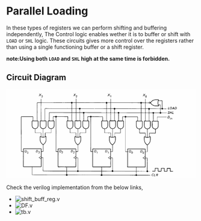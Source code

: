 # Parallel Loading 
In these types of registers we can perform shifting and buffering independently, The Control logic enables wether it is to buffer or shift with `LOAD` or `SHL` logic. These circuits gives more control over the registers rather than using a single functioning buffer or a shift register.

**note:Using both `LOAD` and `SHL` high at the same time is forbidden.** 

## Circuit Diagram 
![Circuit Diagram ](https://github.com/DinethPrabashana/Parallel-Load-Register/blob/main/Parallel%20Load%20Register/Circuit%20Diagrams/Circuit.png)

Check the verilog implementation from the below links,
- ![shift_buff_reg.v](https://github.com/DinethPrabashana/Parallel-Load-Register/blob/main/Parallel%20Load%20Register/Verilog%20Codes/shift_buff_reg.v)
- ![DF.v](https://github.com/DinethPrabashana/Parallel-Load-Register/blob/main/Parallel%20Load%20Register/Verilog%20Codes/DF.v)
- ![tb.v](https://github.com/DinethPrabashana/Parallel-Load-Register/blob/main/Parallel%20Load%20Register/Verilog%20Codes/tb.v)

